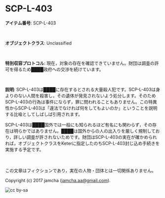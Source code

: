 

# SCP-L-403

**アイテム番号**: SCP-L-403  

<br>  

**オブジェクトクラス**: Unclassified  

<br>  

**特別収容プロトコル**: 現在，対象の存在を確認できていません。財団は調査の許可を得るため████政府への交渉を続けています。  

<br>  

**説明**: SCP-L-403は████に存在するとされる大量殺人犯です。SCP-L-403は身よりのない人間を殺害し，その遺体が発見されないよう処分します。そのためSCP-L-403の行為は事件にならず，罪に問われることもありません。この特異性からSCP-L-403は「違法でなければ何をしてもよいのか」ということを説明する比喩としてしばしば引用されます。  

SCP-L-403は████国外では一般にも知られるほど有名にも関わらず，その存在は明らかではありません。████は国外からの人の出入りを厳しく規制しており，詳しい調査が許されないためです。財団はSCP-L-403の実在が確かめられれば，オブジェクトクラスをKeterに指定したのちSCP-L-403封じ込め手続きを実施する予定です。  

<br>  
<br>  
この文章はフィクションであり，実在の人物・団体とは一切関係ありません。  

Copyright (c) 2017 jamcha (jamcha.aa@gmail.com).  

![cc by-sa](http://i.creativecommons.org/l/by-sa/4.0/88x31.png)  

